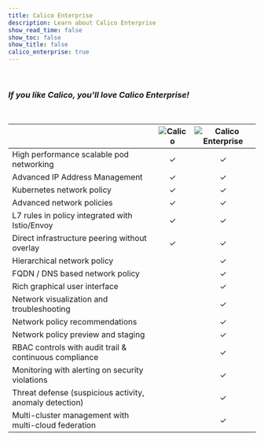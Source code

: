```yaml
---
title: Calico Enterprise
description: Learn about Calico Enterprise
show_read_time: false
show_toc: false
show_title: false
calico_enterprise: true
---
```

<br>
<h3 style="font-style: italic;">If you like Calico, you'll love Calico Enterprise!</h3>
<br>
<table style="max-width: 900px; border: none;">
  <thead>
    <tr>
      <th></th>
      <th style="text-align: center"><img src="{{site.baseurl}}/images/calico-logo-64px.png" alt="Calico" style="margin: auto;"></th>
      <th style="text-align: center"><img src="{{site.baseurl}}/images/calico-enterprise-logo-64px.png" alt="Calico Enterprise" style="margin: auto;"></th>
    </tr>
  </thead>
  <tbody>
    <tr>
      <td>High performance scalable pod networking</td>
      <td style="text-align: center">✓</td>
      <td style="text-align: center">✓</td>
    </tr>
    <tr>
      <td>Advanced IP Address Management</td>
      <td style="text-align: center">✓</td>
      <td style="text-align: center">✓</td>
    </tr>
    <tr>
      <td>Kubernetes network policy</td>
      <td style="text-align: center">✓</td>
      <td style="text-align: center">✓</td>
    </tr>
    <tr>
      <td>Advanced network policies</td>
      <td style="text-align: center">✓</td>
      <td style="text-align: center">✓</td>
    </tr>
    <tr>
      <td>L7 rules in policy integrated with Istio/Envoy</td>
      <td style="text-align: center">✓</td>
      <td style="text-align: center">✓</td>
    </tr>
    <tr>
      <td>Direct infrastructure peering without overlay</td>
      <td style="text-align: center">✓</td>
      <td style="text-align: center">✓</td>
    </tr>
    <tr>
      <td>Hierarchical network policy</td>
      <td style="text-align: center">&nbsp;</td>
      <td style="text-align: center">✓</td>
    </tr>
    <tr>
      <td>FQDN / DNS based network policy</td>
      <td style="text-align: center">&nbsp;</td>
      <td style="text-align: center">✓</td>
    </tr>
    <tr>
      <td>Rich graphical user interface</td>
      <td style="text-align: center">&nbsp;</td>
      <td style="text-align: center">✓</td>
    </tr>
    <tr>
      <td>Network visualization and troubleshooting</td>
      <td style="text-align: center">&nbsp;</td>
      <td style="text-align: center">✓</td>
    </tr>
    <tr>
      <td>Network policy recommendations</td>
      <td style="text-align: center">&nbsp;</td>
      <td style="text-align: center">✓</td>
    </tr>
    <tr>
      <td>Network policy preview and staging</td>
      <td style="text-align: center">&nbsp;</td>
      <td style="text-align: center">✓</td>
    </tr>
    <tr>
      <td>RBAC controls with audit trail &amp; continuous compliance</td>
      <td style="text-align: center">&nbsp;</td>
      <td style="text-align: center">✓</td>
    </tr>
    <tr>
      <td>Monitoring with alerting on security violations</td>
      <td style="text-align: center">&nbsp;</td>
      <td style="text-align: center">✓</td>
    </tr>
    <tr>
      <td>Threat defense (suspicious activity, anomaly detection)</td>
      <td style="text-align: center">&nbsp;</td>
      <td style="text-align: center">✓</td>
    </tr>
    <tr>
      <td>Multi-cluster management with multi-cloud federation</td>
      <td style="text-align: center">&nbsp;</td>
      <td style="text-align: center">✓</td>
    </tr>
  </tbody>
</table>
